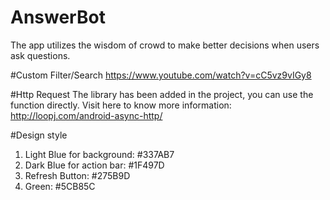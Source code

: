 # AnswerBot
The app utilizes the wisdom of crowd to make better decisions when users ask questions.

#Custom Filter/Search
https://www.youtube.com/watch?v=cC5vz9vIGy8

#Http Request
The library has been added in the project, you can use the function directly. Visit here to know more information: http://loopj.com/android-async-http/

#Design style
1. Light Blue for background: #337AB7
2. Dark Blue for action bar: #1F497D
3. Refresh Button: #275B9D
4. Green: #5CB85C
